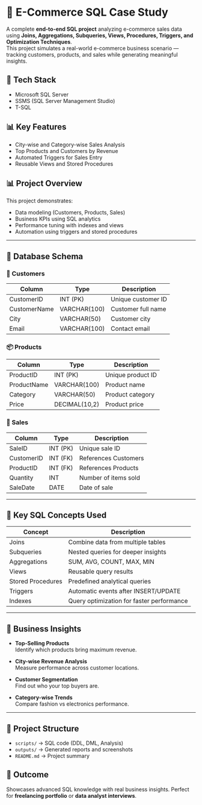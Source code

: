 # 🛒 E-Commerce SQL Case Study


A complete **end-to-end SQL project** analyzing e-commerce sales data using **Joins, Aggregations, Subqueries, Views, Procedures, Triggers, and Optimization Techniques**.  
This project simulates a real-world e-commerce business scenario — tracking customers, products, and sales while generating meaningful insights.

## 🔧 Tech Stack
- Microsoft SQL Server
- SSMS (SQL Server Management Studio)
- T-SQL

## 📊 Key Features
- City-wise and Category-wise Sales Analysis
- Top Products and Customers by Revenue
- Automated Triggers for Sales Entry
- Reusable Views and Stored Procedures

## 📊 **Project Overview**

This project demonstrates:
- Data modeling (Customers, Products, Sales)
- Business KPIs using SQL analytics
- Performance tuning with indexes and views
- Automation using triggers and stored procedures

---

## 🧱 **Database Schema**

### 🧍 Customers
| Column | Type | Description |
|--------|------|-------------|
| CustomerID | INT (PK) | Unique customer ID |
| CustomerName | VARCHAR(100) | Customer full name |
| City | VARCHAR(50) | Customer city |
| Email | VARCHAR(100) | Contact email |

### 📦 Products
| Column | Type | Description |
|--------|------|-------------|
| ProductID | INT (PK) | Unique product ID |
| ProductName | VARCHAR(100) | Product name |
| Category | VARCHAR(50) | Product category |
| Price | DECIMAL(10,2) | Product price |

### 🧾 Sales
| Column | Type | Description |
|--------|------|-------------|
| SaleID | INT (PK) | Unique sale ID |
| CustomerID | INT (FK) | References Customers |
| ProductID | INT (FK) | References Products |
| Quantity | INT | Number of items sold |
| SaleDate | DATE | Date of sale |

---

## 🚀 **Key SQL Concepts Used**

| Concept | Description |
|----------|--------------|
| Joins | Combine data from multiple tables |
| Subqueries | Nested queries for deeper insights |
| Aggregations | SUM, AVG, COUNT, MAX, MIN |
| Views | Reusable query results |
| Stored Procedures | Predefined analytical queries |
| Triggers | Automatic events after INSERT/UPDATE |
| Indexes | Query optimization for faster performance |

---

## 🧠 **Business Insights**
- **Top-Selling Products**  
  Identify which products bring maximum revenue.

- **City-wise Revenue Analysis**  
  Measure performance across customer locations.

- **Customer Segmentation**  
  Find out who your top buyers are.

- **Category-wise Trends**  
  Compare fashion vs electronics performance.

---

## 📂 Project Structure
- `scripts/` → SQL code (DDL, DML, Analysis)
- `outputs/` → Generated reports and screenshots
- `README.md` → Project summary

## 🏁 Outcome
Showcases advanced SQL knowledge with real business insights.
Perfect for **freelancing portfolio** or **data analyst interviews**.
